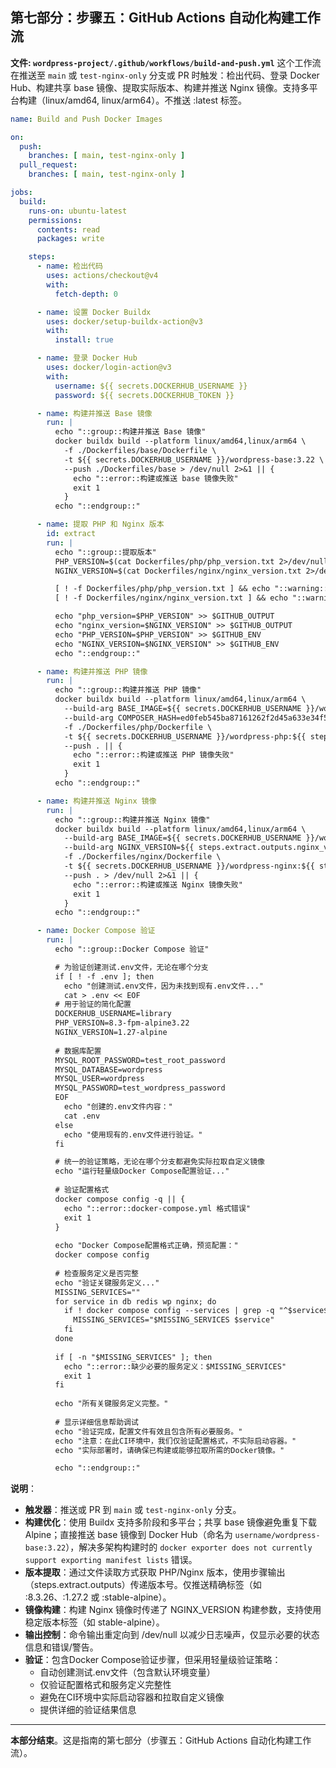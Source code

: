 ## 第七部分：步骤五：GitHub Actions 自动化构建工作流

**文件: `wordpress-project/.github/workflows/build-and-push.yml`**
这个工作流在推送至 `main` 或 `test-nginx-only` 分支或 PR 时触发：检出代码、登录 Docker Hub、构建共享 base 镜像、提取实际版本、构建并推送 Nginx 镜像。支持多平台构建（linux/amd64, linux/arm64）。不推送 :latest 标签。

```yaml
name: Build and Push Docker Images

on:
  push:
    branches: [ main, test-nginx-only ]
  pull_request:
    branches: [ main, test-nginx-only ]

jobs:
  build:
    runs-on: ubuntu-latest
    permissions:
      contents: read
      packages: write

    steps:
      - name: 检出代码
        uses: actions/checkout@v4
        with:
          fetch-depth: 0

      - name: 设置 Docker Buildx
        uses: docker/setup-buildx-action@v3
        with:
          install: true

      - name: 登录 Docker Hub
        uses: docker/login-action@v3
        with:
          username: ${{ secrets.DOCKERHUB_USERNAME }}
          password: ${{ secrets.DOCKERHUB_TOKEN }}

      - name: 构建并推送 Base 镜像
        run: |
          echo "::group::构建并推送 Base 镜像"
          docker buildx build --platform linux/amd64,linux/arm64 \
            -f ./Dockerfiles/base/Dockerfile \
            -t ${{ secrets.DOCKERHUB_USERNAME }}/wordpress-base:3.22 \
            --push ./Dockerfiles/base > /dev/null 2>&1 || {
              echo "::error::构建或推送 base 镜像失败"
              exit 1
            }
          echo "::endgroup::"

      - name: 提取 PHP 和 Nginx 版本
        id: extract
        run: |
          echo "::group::提取版本"
          PHP_VERSION=$(cat Dockerfiles/php/php_version.txt 2>/dev/null || echo '8.3.26')
          NGINX_VERSION=$(cat Dockerfiles/nginx/nginx_version.txt 2>/dev/null || echo '1.27.2')

          [ ! -f Dockerfiles/php/php_version.txt ] && echo "::warning::PHP 版本文件缺失，默认使用 $PHP_VERSION"
          [ ! -f Dockerfiles/nginx/nginx_version.txt ] && echo "::warning::Nginx 版本文件缺失，默认使用 $NGINX_VERSION"

          echo "php_version=$PHP_VERSION" >> $GITHUB_OUTPUT
          echo "nginx_version=$NGINX_VERSION" >> $GITHUB_OUTPUT
          echo "PHP_VERSION=$PHP_VERSION" >> $GITHUB_ENV
          echo "NGINX_VERSION=$NGINX_VERSION" >> $GITHUB_ENV
          echo "::endgroup::"

      - name: 构建并推送 PHP 镜像
        run: |
          echo "::group::构建并推送 PHP 镜像"
          docker buildx build --platform linux/amd64,linux/arm64 \
            --build-arg BASE_IMAGE=${{ secrets.DOCKERHUB_USERNAME }}/wordpress-base:3.22 \
            --build-arg COMPOSER_HASH=ed0feb545ba87161262f2d45a633e34f591ebb3381f2e0063c345ebea4d228dd0043083717770234ec00c5a9f9593792 \
            -f ./Dockerfiles/php/Dockerfile \
            -t ${{ secrets.DOCKERHUB_USERNAME }}/wordpress-php:${{ steps.extract.outputs.php_version }} \
            --push . || {
              echo "::error::构建或推送 PHP 镜像失败"
              exit 1
            }
          echo "::endgroup::"

      - name: 构建并推送 Nginx 镜像
        run: |
          echo "::group::构建并推送 Nginx 镜像"
          docker buildx build --platform linux/amd64,linux/arm64 \
            --build-arg BASE_IMAGE=${{ secrets.DOCKERHUB_USERNAME }}/wordpress-base:3.22 \
            --build-arg NGINX_VERSION=${{ steps.extract.outputs.nginx_version }} \
            -f ./Dockerfiles/nginx/Dockerfile \
            -t ${{ secrets.DOCKERHUB_USERNAME }}/wordpress-nginx:${{ steps.extract.outputs.nginx_version }} \
            --push . > /dev/null 2>&1 || {
              echo "::error::构建或推送 Nginx 镜像失败"
              exit 1
            }
          echo "::endgroup::"

      - name: Docker Compose 验证
        run: |
          echo "::group::Docker Compose 验证"

          # 为验证创建测试.env文件，无论在哪个分支
          if [ ! -f .env ]; then
            echo "创建测试.env文件，因为未找到现有.env文件..."
            cat > .env << EOF
          # 用于验证的简化配置
          DOCKERHUB_USERNAME=library
          PHP_VERSION=8.3-fpm-alpine3.22
          NGINX_VERSION=1.27-alpine
          
          # 数据库配置
          MYSQL_ROOT_PASSWORD=test_root_password
          MYSQL_DATABASE=wordpress
          MYSQL_USER=wordpress
          MYSQL_PASSWORD=test_wordpress_password
          EOF
            echo "创建的.env文件内容："
            cat .env
          else
            echo "使用现有的.env文件进行验证。"
          fi

          # 统一的验证策略，无论在哪个分支都避免实际拉取自定义镜像
          echo "运行轻量级Docker Compose配置验证..."
          
          # 验证配置格式
          docker compose config -q || {
            echo "::error::docker-compose.yml 格式错误"
            exit 1
          }
          
          echo "Docker Compose配置格式正确，预览配置："
          docker compose config
          
          # 检查服务定义是否完整
          echo "验证关键服务定义..."
          MISSING_SERVICES=""
          for service in db redis wp nginx; do
            if ! docker compose config --services | grep -q "^$service$"; then
              MISSING_SERVICES="$MISSING_SERVICES $service"
            fi
          done
          
          if [ -n "$MISSING_SERVICES" ]; then
            echo "::error::缺少必要的服务定义：$MISSING_SERVICES"
            exit 1
          fi
          
          echo "所有关键服务定义完整。"
          
          # 显示详细信息帮助调试
          echo "验证完成，配置文件有效且包含所有必要服务。"
          echo "注意：在此CI环境中，我们仅验证配置格式，不实际启动容器。"
          echo "实际部署时，请确保已构建或能够拉取所需的Docker镜像。"

          echo "::endgroup::"
```

**说明**：
- **触发器**：推送或 PR 到 `main` 或 `test-nginx-only` 分支。
- **构建优化**：使用 Buildx 支持多阶段和多平台；共享 base 镜像避免重复下载 Alpine；直接推送 base 镜像到 Docker Hub（命名为 `username/wordpress-base:3.22`），解决多架构构建时的 `docker exporter does not currently support exporting manifest lists` 错误。
- **版本提取**：通过文件读取方式获取 PHP/Nginx 版本，使用步骤输出（steps.extract.outputs）传递版本号。仅推送精确标签（如 :8.3.26、:1.27.2 或 :stable-alpine）。
- **镜像构建**：构建 Nginx 镜像时传递了 NGINX_VERSION 构建参数，支持使用稳定版本标签（如 stable-alpine）。
- **输出控制**：命令输出重定向到 /dev/null 以减少日志噪声，仅显示必要的状态信息和错误/警告。
- **验证**：包含Docker Compose验证步骤，但采用轻量级验证策略：
  - 自动创建测试.env文件（包含默认环境变量）
  - 仅验证配置格式和服务定义完整性
  - 避免在CI环境中实际启动容器和拉取自定义镜像
  - 提供详细的验证结果信息

---

**本部分结束**。这是指南的第七部分（步骤五：GitHub Actions 自动化构建工作流）。
